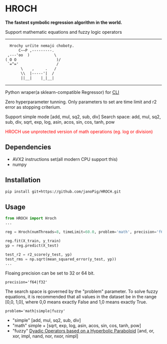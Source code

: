 # HROCH  

**The fastest symbolic regression algorithm in the world.**

Support mathematic equations and fuzzy logic operators

---

```txt
  Hrochy určite nemajú choboty.
      C~~P ,---------.
 ,---'oo  )           \
( O O                  )/
 `=^='                 /
       \    ,     .   /
       \\  |-----'|  /
       ||__|    |_|__|
```

---

  Python wraper(a sklearn-compatible Regressor) for [CLI](README_CLI.md)

  Zero hyperparameter tunning. Only parameters to set are time limit and r2 error as stopping criterium.

  Support simple mode [add, mul, sq2, sub, div]
  Search space: add, mul, sq2, sub, div, sqrt, exp, log, asin, acos, sin, cos, tanh, pow

  <span style="color:red"> HROCH use unprotected version of math operations (eg. log or division)</span>

## Dependencies

- AVX2 instructions set(all modern CPU support this)
- numpy

## Installation

```sh
pip install git+https://github.com/janoPig/HROCH.git
```

## Usage

```python
from HROCH import Hroch
...

reg = Hroch(numThreads=8, timeLimit=60.0, problem='math', precision='f64')

reg.fit(X_train, y_train)
yp = reg.predict(X_test)

test_r2 = r2_score(y_test, yp)
test_rms = np.sqrt(mean_squared_error(y_test, yp))
...
```

Floaing precision can be set to 32 or 64 bit.

```precision='f64|f32'```

The search space is governed by the "problem" parameter. To solve fuzzy equations, it is recommended that all values in the dataset be in the range [0,0, 1,0], where 0,0 means exactly False and 1,0 means exactly True.

```problem='math|simple|fuzzy'```

- "simple" [add, mul, sq2, sub, div]
- "math" simple + [sqrt, exp, log, asin, acos, sin, cos, tanh, pow]
- "fuzzy" [Dyadic Operators based on a Hyperbolic Paraboloid](https://commons.wikimedia.org/wiki/Fuzzy_operator#Dyadic_Operators_based_on_a_Hyperbolic_Paraboloid) [and, or, xor, impl, nand, nor, nxor, nimpl]
  